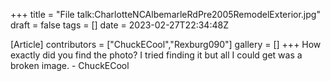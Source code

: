 +++
title = "File talk:CharlotteNCAlbemarleRdPre2005RemodelExterior.jpg"
draft = false
tags = []
date = 2023-02-27T22:34:48Z

[Article]
contributors = ["ChuckECool","Rexburg090"]
gallery = []
+++
How exactly did you find the photo? I tried finding it but all I could get was a broken image. - ChuckECool